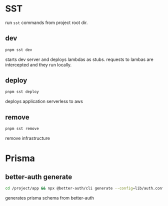 # SST

run `sst` commands from project root dir.

## dev

```bash
pnpm sst dev
```

starts dev server and deploys lambdas as stubs. requests to lambas are intercepted and they run locally.

## deploy

```bash
pnpm sst deploy
```

deploys application serverless to aws

## remove

```bash
pnpm sst remove
```

remove infrastructure

# Prisma

## better-auth generate

```bash
cd /project/app && npx @better-auth/cli generate --config=lib/auth.config.ts
```

generates prisma schema from better-auth
